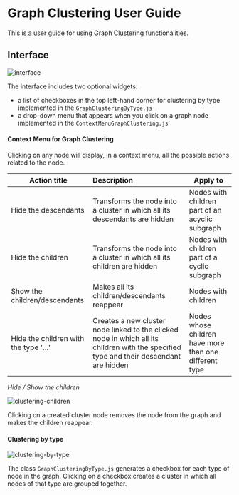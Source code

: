 # Graph Clustering User Guide
This is a user guide for using Graph Clustering functionalities. 

## Interface

![interface](https://github.com/user-attachments/assets/3f170b63-06a7-4685-a537-f8e881c8d1ec)

The interface includes two optional widgets:
- a list of checkboxes in the top left-hand corner for clustering by type implemented in the `GraphClusteringByType.js`
- a drop-down menu that appears when you click on a graph node implemented in the `ContextMenuGraphClustering.js`

#### Context Menu for Graph Clustering
Clicking on any node will display, in a context menu, all the possible actions related to the node.

| Action title                          | Description                                                                                                                             | Apply to                                               |
| ------------------------------------- |:--------------------------------------------------------------------------------------------------------------------------------------- | ------------------------------------------------------ |
| Hide the descendants                  | Transforms the node into a cluster in which all its descendants are hidden                                                              | Nodes with children part of an acyclic subgraph        |
| Hide the children                     | Transforms the node into a cluster in which all its children are hidden                                                                 | Nodes with children part of a cyclic subgraph          |
| Show the children/descendants         | Makes all its children/descendants reappear                                                                                             | Nodes with children                                    |
| Hide the children with the type '...' | Creates a new cluster node linked to the clicked node in which all its children with the specified type and their descendant are hidden | Nodes whose children have more than one different type | 

*Hide / Show the children*

![clustering-children](https://github.com/user-attachments/assets/43b70d7c-db14-4906-b65b-a481626aa61e)

Clicking on a created cluster node removes the node from the graph and makes the children reappear.

#### Clustering by type

![clustering-by-type](https://github.com/user-attachments/assets/267b16fc-e6d2-4549-afc3-29f22437e763)

The class `GraphClusteringByType.js` generates a checkbox for each type of node in the graph. Clicking on a checkbox creates a cluster in which all nodes of that type are grouped together.
